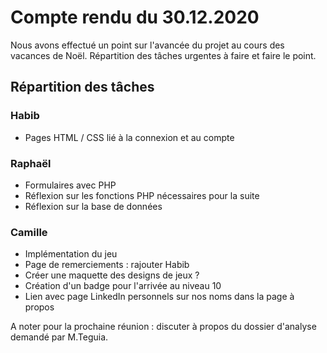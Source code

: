 # Compte rendu du 30.12.2020 #  
  
Nous avons effectué un point sur l'avancée du projet au cours des vacances de Noël. Répartition des tâches urgentes à faire et faire le point.  

## Répartition des tâches ##  
  
### Habib ###  
  
* Pages HTML / CSS lié à la connexion et au compte  

### Raphaël ###
  
* Formulaires avec PHP
* Réflexion sur les fonctions PHP nécessaires pour la suite
* Réflexion sur la base de données

### Camille ###
  
* Implémentation du jeu
* Page de remerciements : rajouter Habib
* Créer une maquette des designs de jeux ?  
* Création d'un badge pour l'arrivée au niveau 10  
* Lien avec page LinkedIn personnels sur nos noms dans la page à propos  

A noter pour la prochaine réunion : discuter à propos du dossier d'analyse demandé par M.Teguia.